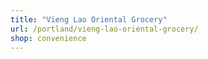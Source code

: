 ```yaml
---
title: "Vieng Lao Oriental Grocery"
url: /portland/vieng-lao-oriental-grocery/
shop: convenience
---
```

